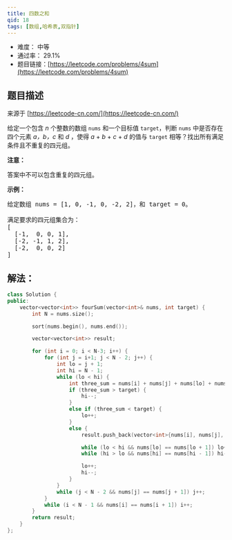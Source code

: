 ```yaml
---
title: 四数之和
qid: 18
tags: [数组,哈希表,双指针]
---
```



- 难度： 中等
- 通过率： 29.1%
- 题目链接：[https://leetcode.com/problems/4sum](https://leetcode.com/problems/4sum)


## 题目描述

来源于 [https://leetcode-cn.com/](https://leetcode-cn.com/)

<p>给定一个包含&nbsp;<em>n</em> 个整数的数组&nbsp;<code>nums</code>&nbsp;和一个目标值&nbsp;<code>target</code>，判断&nbsp;<code>nums</code>&nbsp;中是否存在四个元素 <em>a，</em><em>b，c</em>&nbsp;和 <em>d</em>&nbsp;，使得&nbsp;<em>a</em> + <em>b</em> + <em>c</em> + <em>d</em>&nbsp;的值与&nbsp;<code>target</code>&nbsp;相等？找出所有满足条件且不重复的四元组。</p>

<p><strong>注意：</strong></p>

<p>答案中不可以包含重复的四元组。</p>

<p><strong>示例：</strong></p>

<pre>给定数组 nums = [1, 0, -1, 0, -2, 2]，和 target = 0。

满足要求的四元组集合为：
[
  [-1,  0, 0, 1],
  [-2, -1, 1, 2],
  [-2,  0, 0, 2]
]
</pre>


## 解法：

```cpp
class Solution {
public:
	vector<vector<int>> fourSum(vector<int>& nums, int target) {
		int N = nums.size();

		sort(nums.begin(), nums.end());

		vector<vector<int>> result;

		for (int i = 0; i < N-3; i++) {
			for (int j = i+1; j < N - 2; j++) {
				int lo = j + 1;
				int hi = N - 1;
				while (lo < hi) {
					int three_sum = nums[i] + nums[j] + nums[lo] + nums[hi];
					if (three_sum > target) {
						hi--;
					}
					else if (three_sum < target) {
						lo++;
					}
					else {
						result.push_back(vector<int>{nums[i], nums[j], nums[lo], nums[hi]});

						while (lo < hi && nums[lo] == nums[lo + 1]) lo++;
						while (hi > lo && nums[hi] == nums[hi - 1]) hi--;

						lo++;
						hi--;
					}
				}
				while (j < N - 2 && nums[j] == nums[j + 1]) j++;
			}
			while (i < N - 1 && nums[i] == nums[i + 1]) i++;
		}
		return result;
	}
};
```